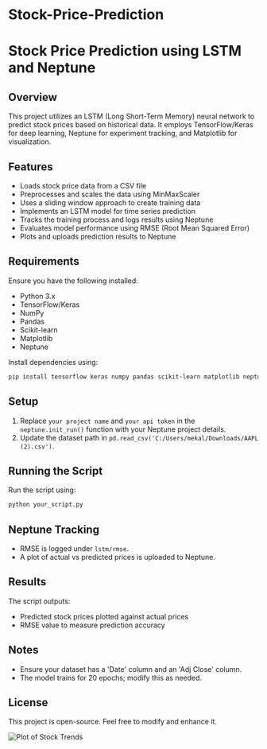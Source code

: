 # Stock-Price-Prediction
# Stock Price Prediction using LSTM and Neptune

## Overview
This project utilizes an LSTM (Long Short-Term Memory) neural network to predict stock prices based on historical data. It employs TensorFlow/Keras for deep learning, Neptune for experiment tracking, and Matplotlib for visualization.

## Features
- Loads stock price data from a CSV file
- Preprocesses and scales the data using MinMaxScaler
- Uses a sliding window approach to create training data
- Implements an LSTM model for time series prediction
- Tracks the training process and logs results using Neptune
- Evaluates model performance using RMSE (Root Mean Squared Error)
- Plots and uploads prediction results to Neptune

## Requirements
Ensure you have the following installed:

- Python 3.x
- TensorFlow/Keras
- NumPy
- Pandas
- Scikit-learn
- Matplotlib
- Neptune

Install dependencies using:
```bash
pip install tensorflow keras numpy pandas scikit-learn matplotlib neptune
```

## Setup
1. Replace `your project name` and `your api token` in the `neptune.init_run()` function with your Neptune project details.
2. Update the dataset path in `pd.read_csv('C:/Users/mekal/Downloads/AAPL (2).csv')`.

## Running the Script
Run the script using:
```bash
python your_script.py
```

## Neptune Tracking
- RMSE is logged under `lstm/rmse`.
- A plot of actual vs predicted prices is uploaded to Neptune.

## Results
The script outputs:
- Predicted stock prices plotted against actual prices
- RMSE value to measure prediction accuracy

## Notes
- Ensure your dataset has a 'Date' column and an 'Adj Close' column.
- The model trains for 20 epochs; modify this as needed.

## License
This project is open-source. Feel free to modify and enhance it.


![Plot of Stock Trends](https://github.com/user-attachments/assets/25031f26-7394-4267-8d13-62f148a361d7)
